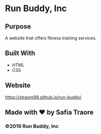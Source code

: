 # Run Buddy, Inc

## Purpose
A website that offers fitness training services.

## Built With
* HTML
* CSS

## Website
https://straore98.github.io/run-buddy/

## Made with ❤️ by Safia Traore

### ©2019 Run Buddy, Inc
